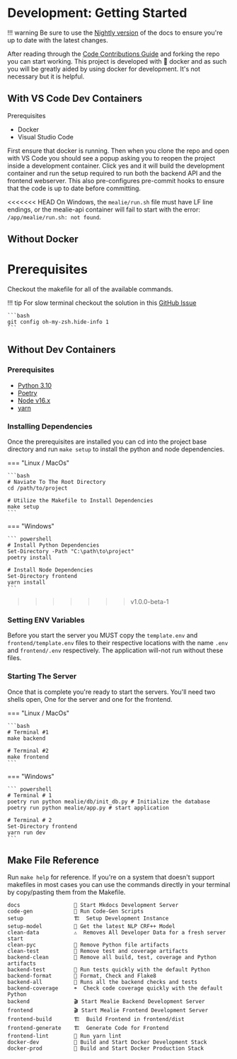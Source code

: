 # Development: Getting Started

!!! warning
    Be sure to use the [Nightly version](https://nightly.mealie.io/) of the docs to ensure you're up to date with
    the latest changes.

After reading through the [Code Contributions Guide](../developers-guide/code-contributions.md) and forking the repo you can start working. This project is developed with :whale: docker and as such you will be greatly aided by using docker for development. It's not necessary but it is helpful.

## With VS Code Dev Containers

Prerequisites

- Docker
- Visual Studio Code

First ensure that docker is running. Then when you clone the repo and open with VS Code you should see a popup asking you to reopen the project inside a development container. Click yes and it will build the development container and run the setup required to run both the backend API and the frontend webserver. This also pre-configures pre-commit hooks to ensure that the code is up to date before committing.

<<<<<<< HEAD
On Windows, the `mealie/run.sh` file must have LF line endings, or the mealie-api container will fail to start with the error: `/app/mealie/run.sh: not found`.

## Without Docker
Prerequisites
=======
Checkout the makefile for all of the available commands.

!!! tip
    For slow terminal checkout the solution in this [GitHub Issue](https://github.com/microsoft/vscode/issues/133215)

    ```bash
    git config oh-my-zsh.hide-info 1
    ```

## Without Dev Containers
### Prerequisites

- [Python 3.10](https://www.python.org/downloads/)
- [Poetry](https://python-poetry.org/docs/#installation)
- [Node v16.x](https://nodejs.org/en/)
- [yarn](https://classic.yarnpkg.com/lang/en/docs/install/#mac-stable)

### Installing Dependencies

Once the prerequisites are installed you can cd into the project base directory and run `make setup` to install the python and node dependencies.

=== "Linux / MacOs"

    ```bash
    # Naviate To The Root Directory
    cd /path/to/project

    # Utilize the Makefile to Install Dependencies
    make setup
    ```

=== "Windows"

    ``` powershell
    # Install Python Dependencies
    Set-Directory -Path "C:\path\to\project"
    poetry install

    # Install Node Dependencies
    Set-Directory frontend
    yarn install
    ```
>>>>>>> v1.0.0-beta-1

### Setting ENV Variables

Before you start the server you MUST copy the `template.env` and `frontend/template.env` files to their respective locations with the name `.env` and `frontend/.env` respectively. The application will-not run without these files.

### Starting The Server

Once that is complete you're ready to start the servers. You'll need two shells open, One for the server and one for the frontend.

=== "Linux / MacOs"

    ```bash
    # Terminal #1
    make backend

    # Terminal #2
    make frontend
    ```

=== "Windows"

    ``` powershell
    # Terminal # 1
	poetry run python mealie/db/init_db.py # Initialize the database
	poetry run python mealie/app.py # start application

    # Terminal # 2
    Set-Directory frontend
    yarn run dev
    ```

## Make File Reference

Run `make help` for reference. If you're on a system that doesn't support makefiles in most cases you can use the commands directly in your terminal by copy/pasting them from the Makefile.

```
docs                 📄 Start Mkdocs Development Server
code-gen             🤖 Run Code-Gen Scripts
setup                🏗  Setup Development Instance
setup-model          🤖 Get the latest NLP CRF++ Model
clean-data           ⚠️  Removes All Developer Data for a fresh server start
clean-pyc            🧹 Remove Python file artifacts
clean-test           🧹 Remove test and coverage artifacts
backend-clean        🧹 Remove all build, test, coverage and Python artifacts
backend-test         🧪 Run tests quickly with the default Python
backend-format       🧺 Format, Check and Flake8
backend-all          🧪 Runs all the backend checks and tests
backend-coverage     ☂️  Check code coverage quickly with the default Python
backend              🎬 Start Mealie Backend Development Server
frontend             🎬 Start Mealie Frontend Development Server
frontend-build       🏗  Build Frontend in frontend/dist
frontend-generate    🏗  Generate Code for Frontend
frontend-lint        🧺 Run yarn lint
docker-dev           🐳 Build and Start Docker Development Stack
docker-prod          🐳 Build and Start Docker Production Stack

```
